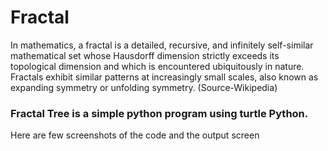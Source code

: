 # Fractal

In mathematics, a fractal is a detailed, recursive, and infinitely self-similar mathematical set whose Hausdorff dimension strictly exceeds its topological dimension and which is encountered ubiquitously in nature. Fractals exhibit similar patterns at increasingly small scales, also known as expanding symmetry or unfolding symmetry. (Source-Wikipedia)


### Fractal Tree is a simple python program using turtle Python.

Here are few screenshots of the code and the output screen



